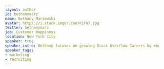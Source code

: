 ```yaml
---
layout: author
id: bethanymarz
name: Bethany Marzewski
avatar: https://i.stack.imgur.com/K1Fn7.jpg
twitter: bethanymarz
job: Customer Happiness
location: New York City
speaker: true
speaker_intro: Bethany focuses on growing Stack Overflow Careers by engaging directly with customers and sharing research and insights on developer hiring trends globally. She is also the program director for _Beyond Coding_, a new professional skills course for emerging developer talent in NYC and loves sharing advice on networking and communication skills.
speaker_tags:
- marketing
- recruiting
---
```

